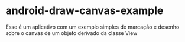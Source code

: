 # android-draw-canvas-example
Esse é um aplicativo com um exemplo simples de marcação e desenho sobre o canvas de um objeto derivado da classe View
